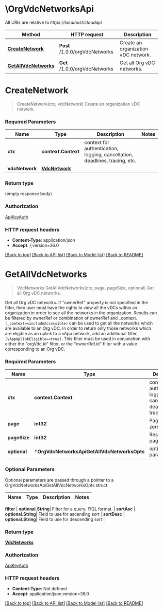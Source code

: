 # \OrgVdcNetworksApi

All URIs are relative to *https://localhost/cloudapi*

Method | HTTP request | Description
------------- | ------------- | -------------
[**CreateNetwork**](OrgVdcNetworksApi.md#CreateNetwork) | **Post** /1.0.0/orgVdcNetworks | Create an organization vDC network.
[**GetAllVdcNetworks**](OrgVdcNetworksApi.md#GetAllVdcNetworks) | **Get** /1.0.0/orgVdcNetworks | Get all Org vDC networks.


# **CreateNetwork**
> CreateNetwork(ctx, vdcNetwork)
Create an organization vDC network.

### Required Parameters

Name | Type | Description  | Notes
------------- | ------------- | ------------- | -------------
 **ctx** | **context.Context** | context for authentication, logging, cancellation, deadlines, tracing, etc.
  **vdcNetwork** | [**VdcNetwork**](VdcNetwork.md)|  | 

### Return type

 (empty response body)

### Authorization

[ApiKeyAuth](../README.md#ApiKeyAuth)

### HTTP request headers

 - **Content-Type**: application/json
 - **Accept**: *_/_*;version=36.0

[[Back to top]](#) [[Back to API list]](../README.md#documentation-for-api-endpoints) [[Back to Model list]](../README.md#documentation-for-models) [[Back to README]](../README.md)

# **GetAllVdcNetworks**
> VdcNetworks GetAllVdcNetworks(ctx, page, pageSize, optional)
Get all Org vDC networks.

Get all Org vDC networks. If \"ownerRef\" property is not specified in the filter, then user must have the rights to view all the vDCs within an organization in order to see all the networks in the organization. Results can be filtered by ownerRef or combination of ownerRef and _context. <code>(_context==includeAccessible)</code> can be used to get all the networks which are available to an Org vDC. In order to return only those networks which are eligible as an uplink to a vApp network, add an additional filter, <code>(vAppUplinkEligible==true)</code>. This filter must be used in conjunction with either the \"orgVdc.id\" filter, or the \"ownerRef.id\" filter with a value corresponding to an Org vDC. 

### Required Parameters

Name | Type | Description  | Notes
------------- | ------------- | ------------- | -------------
 **ctx** | **context.Context** | context for authentication, logging, cancellation, deadlines, tracing, etc.
  **page** | **int32**| Page to fetch, zero offset. | [default to 1]
  **pageSize** | **int32**| Results per page to fetch. | [default to 16]
 **optional** | ***OrgVdcNetworksApiGetAllVdcNetworksOpts** | optional parameters | nil if no parameters

### Optional Parameters
Optional parameters are passed through a pointer to a OrgVdcNetworksApiGetAllVdcNetworksOpts struct

Name | Type | Description  | Notes
------------- | ------------- | ------------- | -------------


 **filter** | **optional.String**| Filter for a query.  FIQL format. | 
 **sortAsc** | **optional.String**| Field to use for ascending sort | 
 **sortDesc** | **optional.String**| Field to use for descending sort | 

### Return type

[**VdcNetworks**](VdcNetworks.md)

### Authorization

[ApiKeyAuth](../README.md#ApiKeyAuth)

### HTTP request headers

 - **Content-Type**: Not defined
 - **Accept**: application/json;version=36.0

[[Back to top]](#) [[Back to API list]](../README.md#documentation-for-api-endpoints) [[Back to Model list]](../README.md#documentation-for-models) [[Back to README]](../README.md)

